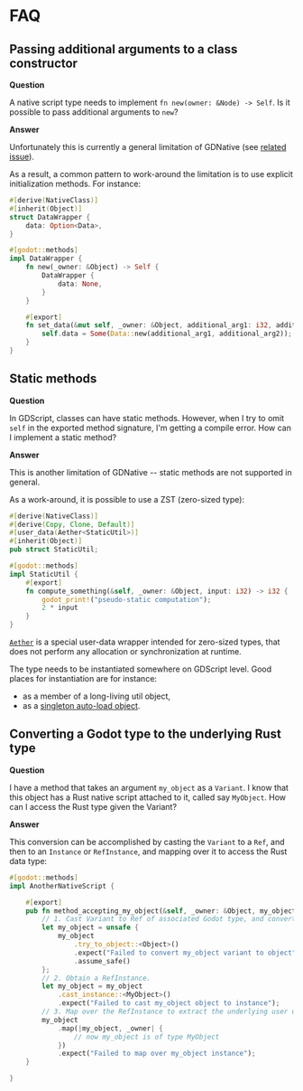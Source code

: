 # FAQ

## Passing additional arguments to a class constructor

**Question**

A native script type needs to implement `fn new(owner: &Node) -> Self`.
Is it possible to pass additional arguments to `new`?

**Answer**

Unfortunately this is currently a general limitation of GDNative (see [related issue](https://github.com/godotengine/godot/issues/23260)).

As a result, a common pattern to work-around the limitation is to use explicit initialization methods. For instance:

```rust
#[derive(NativeClass)]
#[inherit(Object)]
struct DataWrapper {
    data: Option<Data>,
}

#[godot::methods]
impl DataWrapper {
    fn new(_owner: &Object) -> Self {
        DataWrapper {
            data: None,
        }
    }

    #[export]
    fn set_data(&mut self, _owner: &Object, additional_arg1: i32, additional_arg2: i32) {
        self.data = Some(Data::new(additional_arg1, additional_arg2));
    }
}
```


## Static methods

**Question**

In GDScript, classes can have static methods.
However, when I try to omit `self` in the exported method signature, I'm getting a compile error.
How can I implement a static method?

**Answer**

This is another limitation of GDNative -- static methods are not supported in general.

As a work-around, it is possible to use a ZST (zero-sized type):

```rust
#[derive(NativeClass)]
#[derive(Copy, Clone, Default)]
#[user_data(Aether<StaticUtil>)]
#[inherit(Object)]
pub struct StaticUtil;

#[godot::methods]
impl StaticUtil {
    #[export]
    fn compute_something(&self, _owner: &Object, input: i32) -> i32 {
        godot_print!("pseudo-static computation");
        2 * input
    }
}
```

[`Aether`](https://docs.rs/gdnative/0.9.0-preview.0/gdnative/prelude/struct.Aether.html) is a special user-data wrapper intended for zero-sized types, that does not perform any allocation or synchronization at runtime.

The type needs to be instantiated somewhere on GDScript level.
Good places for instantiation are for instance:

- as a member of a long-living util object,
- as a [singleton auto-load object](https://docs.godotengine.org/en/stable/getting_started/step_by_step/singletons_autoload.html).


## Converting a Godot type to the underlying Rust type

**Question**

I have a method that takes an argument `my_object` as a `Variant`.
I know that this object has a Rust native script attached to it, called say `MyObject`.
How can I access the Rust type given the Variant?

**Answer**

This conversion can be accomplished by casting the `Variant` to a `Ref`, and then to an `Instance` or `RefInstance`, and mapping over it to access the Rust data type:

```rust
#[godot::methods]
impl AnotherNativeScript {

    #[export]
    pub fn method_accepting_my_object(&self, _owner: &Object, my_object: Variant) {
        // 1. Cast Variant to Ref of associated Godot type, and convert to TRef.
        let my_object = unsafe {
            my_object
                .try_to_object::<Object>()
                .expect("Failed to convert my_object variant to object")
                .assume_safe()
        };
        // 2. Obtain a RefInstance.
        let my_object = my_object
            .cast_instance::<MyObject>()
            .expect("Failed to cast my_object object to instance");
        // 3. Map over the RefInstance to extract the underlying user data.
        my_object
            .map(|my_object, _owner| {
                // now my_object is of type MyObject
            })
            .expect("Failed to map over my_object instance");
    }

}

```
